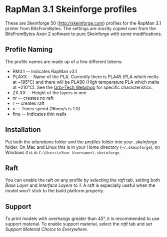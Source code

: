 # RapMan 3.1 Skeinforge profiles

These are Skeinforge 50 (http://skeinforge.com) profiles for the RapMan 3.1 printer from BitsFromBytes. The settings are mostly copied over from the BitsFromBytes Axon 2 software to pure Skeinforge with some modifications.

## Profile Naming

The profile names are made up of a few different tokens:

* RM3.1 -- Indicates RapMan v3.1
* PLAXX -- Name of the PLA. Currently there is PLA45 (PLA which melts at ~195°C) and there will be PLA90 (High temperature PLA which melts at ~210°C). See the [Orbi-Tech Webshop](http://www.orbi-tech.de/shop/Plastic-Welding-Rod/PLA:::30_46.html "Orbi-Tech Webshop") for specific characteristics.
* ZX.XX -- Height of the layers in mm
* nr -- creates no raft
* r -- creates raft
* x -- Times speed (16mm/s is 1.0)
* fine -- Indicates thin walls

## Installation

Put both the *alterations* folder and the *profiles* folder into your *.skeinforge* folder. On Mac and Linux this is in your Home directory (`~/.skeinforge`), on Windows it is in `C:\Users\<Your Username>\.skeinforge`.

## Raft

You can enable the raft on any profile by selecting the *raft* tab, setting both *Base Layer* and *Interface Layers* to *1*. A raft is especially useful when the model won't stick to the build platform properly.

## Support

To print models with overhangs greater than 45°, it is recommended to use support material. To enable support material, select the *raft* tab and set *Support Material Choice* to *Everywhere*. 